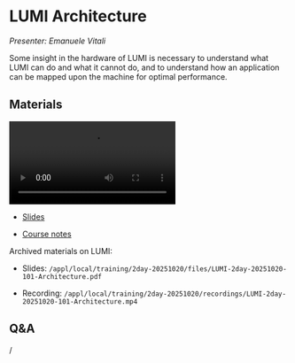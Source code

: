 # LUMI Architecture

*Presenter: Emanuele Vitali*

Some insight in the hardware of LUMI is necessary to understand what
LUMI can do and what it cannot do, and to understand how an application can
be mapped upon the machine for optimal performance.


## Materials

<!--
Materials will be made available after the lecture
-->

<video src="https://462000265.lumidata.eu/2day-20251020/recordings/LUMI-2day-20251020-101-Architecture.mp4" controls="controls"></video>

<!-- 
-   A video recording will follow.
-->

-   [Slides](https://462000265.lumidata.eu/2day-20251020/files/LUMI-2day-20251020-101-Architecture.pdf)

-   [Course notes](101-Architecture.md)

Archived materials on LUMI:

-   Slides: `/appl/local/training/2day-20251020/files/LUMI-2day-20251020-101-Architecture.pdf`

-   Recording: `/appl/local/training/2day-20251020/recordings/LUMI-2day-20251020-101-Architecture.mp4`


## Q&A

/
